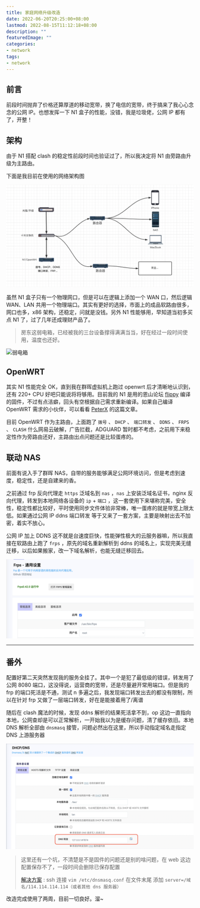 ```yaml
---
title: 家庭网络升级改造
date: 2022-06-20T20:25:00+08:00
lastmod: 2022-08-15T11:12:18+08:00
description: ""
featuredImage: ""
categories:
- network
tags:
- network
---
```


## 前言

前段时间抛弃了价格还算厚道的移动宽带，换了电信的宽带，终于搞来了我心心念念的公网 IP。也想发挥一下 N1 盒子的性能，没错，我是垃圾佬，公网 IP 都有了，开整！  

## 架构

由于 N1 搭配 clash 的稳定性前段时间也验证过了，所以我决定将 N1 由旁路由升级为主路由。  

下面是我目前在使用的网络架构图

![网络架构](./assets/1.png)

虽然 N1 盒子只有一个物理网口，但是可以在逻辑上添加一个 WAN 口，然后逻辑 WAN、LAN 共用一个物理端口。其实有更好的选择，市面上的成品软路由很多，网口也多，x86 架构，还稳定，问就是没钱。另外 N1 性能够用，早知道当初多买点 N1 了，过了几年还成理财产品了。

> 房东这弱电箱，已经被我的三台设备撑得满满当当，好在经过一段时间使用，温度也还好。

![弱电箱](./assets/d077ad8abe63a.png)

## OpenWRT

其实 N1 性能完全 OK，直到我在群晖虚拟机上跑过 openwrt 后才清晰地认识到，还有 220+ CPU 好吧只能说将将够用。目前我的 N1 是用的恩山论坛 [flippy](https://www.right.com.cn/forum/space-uid-285101.html) 编译的固件，不过有点洁癖，回头有空根据自己需求重新编译。如果自己编译 OpenWRT 需求的小伙伴，可以看看 [PeterX](https://p3terx.com/archives/build-openwrt-with-github-actions.html) 的这篇文章。

目前 OpenWRT 作为主路由，上面跑了 `拨号` 、 `DHCP` 、 `端口转发` 、 `DDNS` 、 `FRPS` 、 `CLASH` 什么网易云破解，广告拦截，ADGUARD 暂时都不考虑，之前用下来稳定性作为旁路由还好，主路由出点问题还是比较蛋疼的。

## 联动 NAS

前面有说入手了群晖 NAS，自带的服务能够满足公网环境访问，但是考虑到速度，稳定性，还是自建来的香。  

之前通过 frp 反向代理走 `https` 泛域名到 `nas` ，`nas` 上安装泛域名证书，nginx 反向代理，转发到本地网络各设备的 `ip`  + `端口` ，这一套使用下来堪称完美，安全性，稳定性都比较好，平时使用同步文件体验非常棒，唯一蛋疼的就是带宽上限太低。如果通过公网 IP ddns 端口转发 等于又来了一套方案，主要是映射出去不加密，着实不放心。

公网 IP 加上 DDNS 这不就是台速度巨快，性能弹性极大的云服务器嘛，所以我直接在软路由上跑了 `frps` ，原先的域名重新解析到 ddns 的域名上，实现完美无缝迁移，以后如果搬家，改一下域名解析，也能无缝迁移回去。  

![frps](./assets/2.png)

---

## 番外

配置好第二天突然发现我的服务全挂了。其中一个是犯了最低级的错误，转发用了公网 8080 端口，这没得说，运营商的宽带，还是尽量避开常用端口。但是我的 frp 的端口死活是不通，测试 n 多遍之后，我发现端口转发出去的都没有限制，所以在针对 frp 又做了一层端口转发，好在是能接着用了/离谱

随后在 clash 魔法的时候，发现 ddns 解析的结果死活拿不到，op 这边一直指向本地，公网查却是可以正常解析，一开始我以为是缓存问题，清了缓存依旧。本地 DNS 解析全部由 `dnsmasq` 接管，问题必然出在这里，所以手动指定域名走指定 DNS 上游服务器  

![dnsmasq](./assets/574753c8dba55.png)

> 这里还有一个坑，不清楚是不是固件的问题还是别的啥问题，在 web 这边配置保存不了，一段时间会删除已保存配置
>
> [解决方案](https://github.com/coolsnowwolf/lede/issues/6516) : ssh 连接 `vim /etc/dnsmasq.conf` 在文件末尾 添加 `server=/域名/114.114.114.114（或者其他 dns 服务器）`

改造完成使用了两周，目前一切良好。溜~
